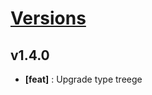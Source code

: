# [Versions](https://github.com/Tracktor/treege/releases)

## v1.4.0
- **[feat]** : Upgrade type treege
